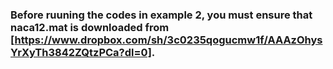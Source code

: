 ### Before ruuning the codes in **example 2**, you must ensure that **naca12.mat** is downloaded from [https://www.dropbox.com/sh/3c0235qogucmw1f/AAAzOhysYrXyTh3842ZQtzPCa?dl=0].
